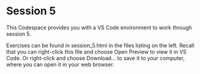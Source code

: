 # Session 5

This Codespace provides you with a VS Code environment to work through session 5.

Exercises can be found in session_5.html in the files listing on the left. Recall that you can right-click this file and choose Open Preview to view it in VS Code. Or right-click and choose Download... to save it to your computer, where you can open it in your web browser.